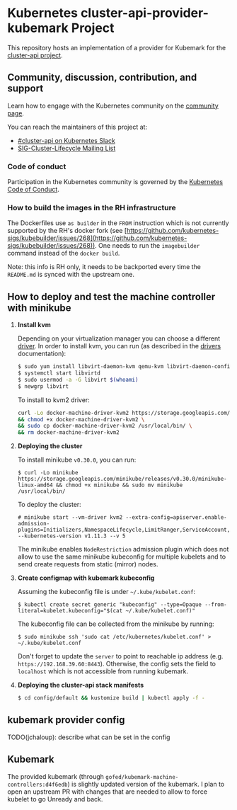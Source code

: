 # Kubernetes cluster-api-provider-kubemark Project

This repository hosts an implementation of a provider for Kubemark for the [cluster-api project](https://sigs.k8s.io/cluster-api).

## Community, discussion, contribution, and support

Learn how to engage with the Kubernetes community on the [community page](http://kubernetes.io/community/).

You can reach the maintainers of this project at:

- [#cluster-api on Kubernetes Slack](http://slack.k8s.io/messages/cluster-api)
- [SIG-Cluster-Lifecycle Mailing List](https://groups.google.com/forum/#!forum/kubernetes-sig-cluster-lifecycle)

### Code of conduct

Participation in the Kubernetes community is governed by the [Kubernetes Code of Conduct](code-of-conduct.md).

### How to build the images in the RH infrastructure
The Dockerfiles use `as builder` in the `FROM` instruction which is not currently supported
by the RH's docker fork (see [https://github.com/kubernetes-sigs/kubebuilder/issues/268](https://github.com/kubernetes-sigs/kubebuilder/issues/268)).
One needs to run the `imagebuilder` command instead of the `docker build`.

Note: this info is RH only, it needs to be backported every time the `README.md` is synced with the upstream one.

## How to deploy and test the machine controller with minikube

1. **Install kvm**

    Depending on your virtualization manager you can choose a different [driver](https://github.com/kubernetes/minikube/blob/master/docs/drivers.md).
    In order to install kvm, you can run (as described in the [drivers](https://github.com/kubernetes/minikube/blob/master/docs/drivers.md#kvm2-driver) documentation):

    ```sh
    $ sudo yum install libvirt-daemon-kvm qemu-kvm libvirt-daemon-config-network
    $ systemctl start libvirtd
    $ sudo usermod -a -G libvirt $(whoami)
    $ newgrp libvirt
    ```

    To install to kvm2 driver:

    ```sh
    curl -Lo docker-machine-driver-kvm2 https://storage.googleapis.com/minikube/releases/latest/docker-machine-driver-kvm2 \
    && chmod +x docker-machine-driver-kvm2 \
    && sudo cp docker-machine-driver-kvm2 /usr/local/bin/ \
    && rm docker-machine-driver-kvm2
    ```

2. **Deploying the cluster**

    To install minikube `v0.30.0`, you can run:

    ```sg
    $ curl -Lo minikube https://storage.googleapis.com/minikube/releases/v0.30.0/minikube-linux-amd64 && chmod +x minikube && sudo mv minikube /usr/local/bin/
    ```

    To deploy the cluster:

    ```
    # minikube start --vm-driver kvm2 --extra-config=apiserver.enable-admission-plugins=Initializers,NamespaceLifecycle,LimitRanger,ServiceAccount,DefaultStorageClass,DefaultTolerationSeconds,MutatingAdmissionWebhook,ValidatingAdmissionWebhook,ResourceQuota --kubernetes-version v1.11.3 --v 5
    ```

    The minikube enables `NodeRestriction` admission plugin which does not allow to use the same minikube kubeconfig for multiple kubelets
    and to send create requests from static (mirror) nodes.

3. **Create configmap with kubemark kubeconfig**

    Assuming the kubeconfig file is under `~/.kube/kubelet.conf`:

    ```
    $ kubectl create secret generic "kubeconfig" --type=Opaque --from-literal=kubelet.kubeconfig="$(cat ~/.kube/kubelet.conf)"
    ```

    The kubeconfig file can be collected from the minikube by running:

    ```
    $ sudo minikube ssh 'sudo cat /etc/kubernetes/kubelet.conf' > ~/.kube/kubelet.conf
    ```

    Don't forget to update the `server` to point to reachable ip address (e.g. `https://192.168.39.60:8443`).
    Otherwise, the config sets the field to `localhost` which is not accessible from running kubemark.

4. **Deploying the cluster-api stack manifests**

    ``` sh
    $ cd config/default && kustomize build | kubectl apply -f -
    ```

## kubemark provider config

TODO(jchaloup): describe what can be set in the config

## Kubemark

The provided kubemark (through `gofed/kubemark-machine-controllers:d4f6edb`) is slightly updated version of the kubemark.
I plan to open an upstream PR with changes that are needed to allow to force kubelet to go Unready and back.
